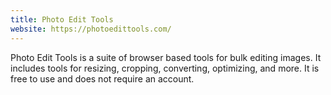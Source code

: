 ```yaml
---
title: Photo Edit Tools
website: https://photoedittools.com/
---
```

Photo Edit Tools is a suite of browser based tools for bulk editing images. It includes tools for resizing, cropping, converting, optimizing, and more. It is free to use and does not require an account.